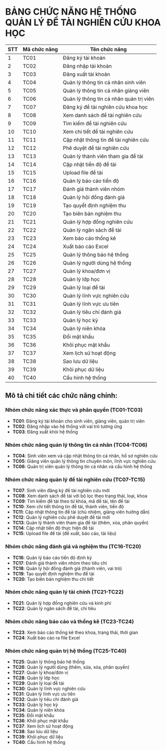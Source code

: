 # BẢNG CHỨC NĂNG HỆ THỐNG QUẢN LÝ ĐỀ TÀI NGHIÊN CỨU KHOA HỌC

| STT | Mã chức năng | Tên chức năng |
|-----|--------------|---------------|
| 1 | TC01 | Đăng ký tài khoản |
| 2 | TC02 | Đăng nhập tài khoản |
| 3 | TC03 | Đăng xuất tài khoản |
| 4 | TC04 | Quản lý thông tin cá nhân sinh viên |
| 5 | TC05 | Quản lý thông tin cá nhân giảng viên |
| 6 | TC06 | Quản lý thông tin cá nhân quản trị viên |
| 7 | TC07 | Đăng ký đề tài nghiên cứu khoa học |
| 8 | TC08 | Xem danh sách đề tài nghiên cứu |
| 9 | TC09 | Tìm kiếm đề tài nghiên cứu |
| 10 | TC10 | Xem chi tiết đề tài nghiên cứu |
| 11 | TC11 | Cập nhật thông tin đề tài nghiên cứu |
| 12 | TC12 | Phê duyệt đề tài nghiên cứu |
| 13 | TC13 | Quản lý thành viên tham gia đề tài |
| 14 | TC14 | Cập nhật tiến độ đề tài |
| 15 | TC15 | Upload file đề tài |
| 16 | TC16 | Quản lý báo cáo tiến độ |
| 17 | TC17 | Đánh giá thành viên nhóm |
| 18 | TC18 | Quản lý hội đồng đánh giá |
| 19 | TC19 | Tạo quyết định nghiệm thu |
| 20 | TC20 | Tạo biên bản nghiệm thu |
| 21 | TC21 | Quản lý hợp đồng nghiên cứu |
| 22 | TC22 | Quản lý ngân sách đề tài |
| 23 | TC23 | Xem báo cáo thống kê |
| 24 | TC24 | Xuất báo cáo Excel |
| 25 | TC25 | Quản lý thông báo hệ thống |
| 26 | TC26 | Quản lý người dùng hệ thống |
| 27 | TC27 | Quản lý khoa/đơn vị |
| 28 | TC28 | Quản lý lớp học |
| 29 | TC29 | Quản lý loại đề tài |
| 30 | TC30 | Quản lý lĩnh vực nghiên cứu |
| 31 | TC31 | Quản lý lĩnh vực ưu tiên |
| 32 | TC32 | Quản lý tiêu chí đánh giá |
| 33 | TC33 | Quản lý học kỳ |
| 34 | TC34 | Quản lý niên khóa |
| 35 | TC35 | Đổi mật khẩu |
| 36 | TC36 | Khôi phục mật khẩu |
| 37 | TC37 | Xem lịch sử hoạt động |
| 38 | TC38 | Sao lưu dữ liệu |
| 39 | TC39 | Khôi phục dữ liệu |
| 40 | TC40 | Cấu hình hệ thống |

## Mô tả chi tiết các chức năng chính:

### **Nhóm chức năng xác thực và phân quyền (TC01-TC03)**
- **TC01**: Đăng ký tài khoản cho sinh viên, giảng viên, quản trị viên
- **TC02**: Đăng nhập vào hệ thống với vai trò tương ứng
- **TC03**: Đăng xuất khỏi hệ thống

### **Nhóm chức năng quản lý thông tin cá nhân (TC04-TC06)**
- **TC04**: Sinh viên xem và cập nhật thông tin cá nhân, hồ sơ nghiên cứu
- **TC05**: Giảng viên quản lý thông tin chuyên môn, lĩnh vực nghiên cứu
- **TC06**: Quản trị viên quản lý thông tin cá nhân và cấu hình hệ thống

### **Nhóm chức năng quản lý đề tài nghiên cứu (TC07-TC15)**
- **TC07**: Sinh viên đăng ký đề tài nghiên cứu mới
- **TC08**: Xem danh sách đề tài với bộ lọc theo trạng thái, loại, khoa
- **TC09**: Tìm kiếm đề tài theo từ khóa, mã đề tài, tên đề tài
- **TC10**: Xem chi tiết thông tin đề tài, thành viên, tiến độ
- **TC11**: Cập nhật thông tin đề tài (chủ nhiệm, giảng viên hướng dẫn)
- **TC12**: Quản lý nghiên cứu phê duyệt đề tài mới
- **TC13**: Quản lý thành viên tham gia đề tài (thêm, xóa, phân quyền)
- **TC14**: Cập nhật tiến độ thực hiện đề tài
- **TC15**: Upload file đề tài (đề xuất, báo cáo, tài liệu)

### **Nhóm chức năng đánh giá và nghiệm thu (TC16-TC20)**
- **TC16**: Quản lý báo cáo tiến độ định kỳ
- **TC17**: Đánh giá thành viên nhóm theo tiêu chí
- **TC18**: Quản lý hội đồng đánh giá (thành viên, vai trò)
- **TC19**: Tạo quyết định nghiệm thu đề tài
- **TC20**: Tạo biên bản nghiệm thu chi tiết

### **Nhóm chức năng quản lý tài chính (TC21-TC22)**
- **TC21**: Quản lý hợp đồng nghiên cứu và kinh phí
- **TC22**: Quản lý ngân sách đề tài, chi tiêu

### **Nhóm chức năng báo cáo và thống kê (TC23-TC24)**
- **TC23**: Xem báo cáo thống kê theo khoa, trạng thái, thời gian
- **TC24**: Xuất báo cáo ra file Excel

### **Nhóm chức năng quản trị hệ thống (TC25-TC40)**
- **TC25**: Quản lý thông báo hệ thống
- **TC26**: Quản lý người dùng (thêm, sửa, xóa, phân quyền)
- **TC27**: Quản lý khoa/đơn vị
- **TC28**: Quản lý lớp học
- **TC29**: Quản lý loại đề tài
- **TC30**: Quản lý lĩnh vực nghiên cứu
- **TC31**: Quản lý lĩnh vực ưu tiên
- **TC32**: Quản lý tiêu chí đánh giá
- **TC33**: Quản lý học kỳ
- **TC34**: Quản lý niên khóa
- **TC35**: Đổi mật khẩu
- **TC36**: Khôi phục mật khẩu
- **TC37**: Xem lịch sử hoạt động
- **TC38**: Sao lưu dữ liệu
- **TC39**: Khôi phục dữ liệu
- **TC40**: Cấu hình hệ thống
